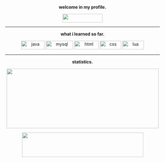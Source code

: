 <p align="center">
  <strong>welcome in my profile.</strong></p>
<p align="center">
  <img style="display: block; margin-left: auto; margin-right: auto;" src="https://img.shields.io/github/followers/SpicyChrii?style=for-the-badge" width="130" height="28"/>
</p>
<hr />
<p align="center">
  <strong>what i learned so far.</strong></p>
<p align="center">
  <img src="https://img.shields.io/badge/Java-ED8B00?style=for-the-badge&amp;logo=java&amp;logoColor=white" alt="java" width="77" height="28" /> 
  <img src="https://img.shields.io/badge/MySQL-00000F?style=for-the-badge&amp;logo=mysql&amp;logoColor=white" alt="mysql" width="88" height="28" /> 
  <img src="https://img.shields.io/badge/HTML-EC6231?style=for-the-badge&amp;logo=html5&amp;logoColor=white" alt="html" width="80" height="28" /> 
  <img src="https://img.shields.io/badge/CSS-264DE4?style=for-the-badge&amp;logo=css3&amp;logoColor=white" alt="css" width="69" height="28" /> 
  <img src="https://img.shields.io/badge/LUA-5F564F?style=for-the-badge&amp;logo=lua&amp;logoColor=white" alt="lua" width="70" height="28" />
</p>
<hr />
<p align="center">
  <strong>statistics.</strong></p>
<p align="center">
  <img src="https://github-readme-stats.vercel.app/api?username=SpicyChrii&amp;show_icons=true&amp;theme=radical" alt="" width="495" height="195" />
</p>
<p align="center">
  <img src="https://discord.c99.nl/widget/theme-2/684035746432286764.png" alt="" width="395" height="80" />
</p>
